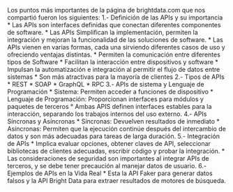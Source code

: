 Los puntos más importantes de la página de brightdata.com que nos compartió fueron los siguientes:
  1.- Definición de las APIs y su importancia
      * Las APIs son interfaces definidas que conectan diferentes componentes de software.
      * Las APIs Simplifican la implementación, permiten la integración y mejoran la funcionalidad de las soluciones de software.
      * Las APIs vienen en varias formas, cada una sirviendo diferentes casos de uso y ofreciendo ventajas distintas.
      * Permiten la comunicación entre diferentes tipos de Software
      * Facilitan la interacción entre dispositivos y software
      * Impulsan la automatización e integración al permitir el flujo de datos entre sistemas
      * Son más atractivas para la mayoría de clientes
  2.- Tipos de APIs
      * REST
      * SOAP
      * GraphQL
      * RPC
  3.- APIs de sistema y Lenguaje de Programación
      * Sistema: Permiten acceder a funciones de dispositivo
      * Lenguaje de Programación: Proporcionan interfaces para módulos y paquetes de terceros
            ° Ambas APIS definen interfaces estables para la interacción, separando los trabajos internos del uso externo.
  4.- APIs Síncronas y Asíncronas
      * Síncronas: Devuelven resultados de inmediato
      * Asíncronas: Permiten que la ejecución continúe después del intercambio de datos y son más adecuadas para tareas de larga duración.
  5.- Integración de APIs
      * Implica evaluar opciones, obtener claves de API, seleccionar bibliotecas de clientes adecuadas, escribir código y probar la integración.
      * Las consideraciones de seguridad son importantes al integrar APIs de terceros, y se debe tener precaución al manejar datos de usuario.
  6.- Ejemplos de APIs en la Vida Real
      * Esta la API Faker para generar datos falsos y la API Bright Data para extraer resultados de motores de búsqueda.
